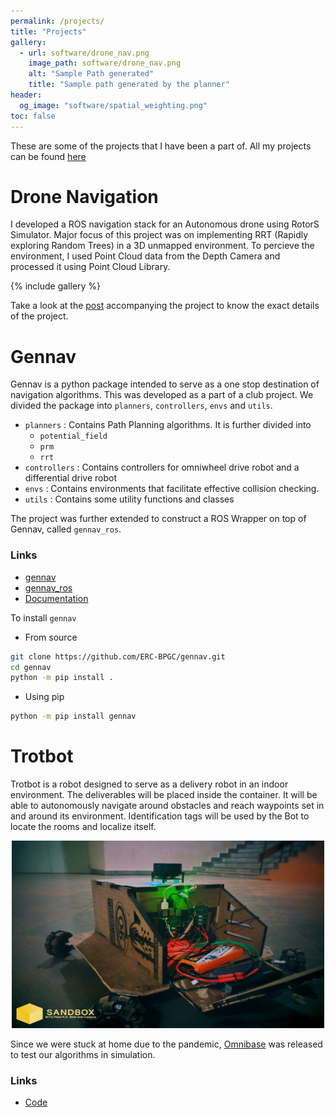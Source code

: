 ```yaml
---
permalink: /projects/
title: "Projects"
gallery:
  - url: software/drone_nav.png
    image_path: software/drone_nav.png
    alt: "Sample Path generated"
    title: "Sample path generated by the planner"
header:
  og_image: "software/spatial_weighting.png"
toc: false
---
```

These are some of the projects that I have been a part of. All my projects can be found [here](https://github.com/SuhrudhSarathy)

# Drone Navigation

I developed a ROS navigation stack for an Autonomous drone using RotorS Simulator. Major focus of this project was on implementing RRT (Rapidly exploring Random Trees) in a 3D unmapped environment. To percieve the environment, I used Point Cloud data from the Depth Camera and processed it using Point Cloud Library.

{% include gallery %}

Take a look at the [post](https://suhrudhsarathy.github.io/posts/2020/10-auto-drone-nav) accompanying the project to know the exact details of the project.

# Gennav

Gennav is a python package intended to serve as a one stop destination of navigation algorithms. This was developed as a part of a club project. We divided the package into `planners`, `controllers`, `envs` and `utils`.

- `planners` : Contains Path Planning algorithms. It is further divided into
  - `potential_field`
  - `prm`
  - `rrt`
- `controllers` : Contains controllers for omniwheel drive robot and a differential drive robot
- `envs` : Contains environments that facilitate effective collision checking.
- `utils` : Contains some utility functions and classes

The project was further extended to construct a ROS Wrapper on top of Gennav, called `gennav_ros`.

### Links
- [gennav](https://github.com/ERC-BPGC/gennav)
- [gennav_ros](https://github.com/ERC-BPGC/gennav_ros)
- [Documentation](https://gennav.readthedocs.io/en/latest/index.html)

To install `gennav`
- From source
```bash
git clone https://github.com/ERC-BPGC/gennav.git
cd gennav
python -m pip install .
```
- Using pip
```bash
python -m pip install gennav
```

# Trotbot
Trotbot is a robot designed to serve as a delivery robot in an indoor environment. The deliverables will be placed inside the container. It will be able to autonomously navigate around obstacles and reach waypoints set in and around its environment. Identification tags will be used by the Bot to locate the rooms and localize itself.

<p align="center">
  <img src="/images/software/trotbot.jpg" alt="MarineGEO circle logo" style="height: 300px; width:500px;"/>
</p>

Since we were stuck at home due to the pandemic, [Omnibase](https://github.com/ERC-BPGC/omnibase) was released to test our algorithms in simulation.

### Links
- [Code](https://github.com/ERC-BPGC/Trotbot)

<!-- ![](/images/software/trotbot.jpg) -->
